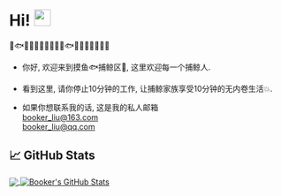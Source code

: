

# Hi! <img src="https://raw.githubusercontent.com/Demo-Liu/MyPicture/master/ReadMe/wave.gif" width="30px">
🐬🐟🐠🐡🦈🦐🎏🎣🐋🐬🐟🐠🐡🦈🦐🎏🎣🐋
 - 你好, 欢迎来到摸鱼🐟捕鲸区🐋, 这里欢迎每一个捕鲸人.   
 - 看到这里, 请你停止10分钟的工作, 让捕鲸家族享受10分钟的无内卷生活💥.
 
 - 如果你想联系我的话, 这是我的私人邮箱  
 booker_liu@163.com        
 booker_liu@qq.com
## &#x1f4c8; GitHub Stats

<a href="https://github.com/Demo-Liu">
  <img align="center" src="https://github-readme-stats.vercel.app/api/top-langs/?username=Demo-Liu&hide=&title_color=ffffff&text_color=c9cacc&icon_color=2bbc8a&bg_color=1d1f21&langs_count=3" />
</a>
<a href="https://github.com/Demo-Liu">
  <img align="center" src="https://github-readme-stats.vercel.app/api?username=Demo-Liu&show_icons=true&line_height=27&count_private=true&title_color=ffffff&text_color=c9cacc&icon_color=2bbc8a&bg_color=1d1f21" alt="Booker's GitHub Stats" />
</a>

